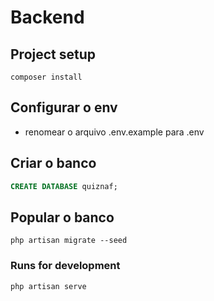 # Backend

## Project setup
```
composer install
```

## Configurar o env
- renomear o arquivo .env.example para .env

## Criar o banco
```sql
CREATE DATABASE quiznaf;
```

## Popular o banco
```
php artisan migrate --seed
```

### Runs for development
```
php artisan serve
```
